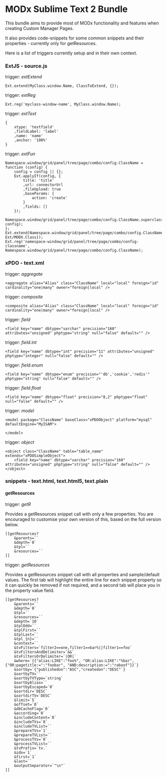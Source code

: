 # MODx Sublime Text 2 Bundle

This bundle aims to provide most of MODx functionality and features when creating Custom Manager Pages.

It also provides code-snippets for some common snippets and their properties - currently only for getResources.

Here is a list of triggers currently setup and in their own context.

### ExtJS - source.js

trigger: _extExtend_

	Ext.extend(MyClass.window.Name, ClassToExtend, {});

trigger: _extReg_

	Ext.reg('myclass-window-name', MyClass.window.Name);

trigger: _extText_

	{
		xtype: 'textfield'
		,fieldLabel: 'label'
		,name: 'name'
		,anchor: '100%'
	}

trigger: _extFun_

	Namespace.window/grid/panel/tree/page/combo/config.ClassName = function (config) {
		config = config || {};
		Ext.applyIf(config, {
			title: 'title'
			,url: connectorUrl
			,fileUpload: true
			,baseParams: {
				action: 'create'
			}
			,fields: []
		});
		Namespace.window/grid/panel/tree/page/combo/config.ClassName.superclass.constructor.call(this, config);
	};
	Ext.extend(Namespace.window/grid/panel/tree/page/combo/config.ClassName, Ext/MODX.Class});
	Ext.reg('namespace-window/grid/panel/tree/page/combo/config-classname', Namespace.window/grid/panel/tree/page/combo/config.ClassName);

### xPDO - text.xml

trigger: _aggregate_

	<aggregate alias="Alias" class="ClassName" local="local" foreign="id" cardinality="one|many" owner="foreign|local" />

trigger: _composite_

	<composite alias="Alias" class="ClassName" local="local" foreign="id" cardinality="one|many" owner="foreign|local" />

trigger: _field_

	<field key="name" dbtype="varchar" precision="160" attributes="unsigned" phptype="string" null="false" default="" />

trigger: _field.int_

	<field key="name" dbtype="int" precision="11" attributes="unsigned" phptype="integer" null="false" default="" />

trigger: _field.enum_

	<field key="name" dbtype="enum" precision="'db','cookie','redis'" phptype="string" null="false" default="" />

trigger: _field.float_

	<field key="name" dbtype="float" precision="8,2" phptype="float" null="false" default="" />

trigger: _model_

	<model package="ClassName" baseClass="xPDOObject" platform="mysql" defaultEngine="MyISAM">

	</model>

trigger: _object_

	<object class="ClassName" table="table_name" extends="xPDOSimpleObject">
		<field key="name" dbtype="varchar" precision="160" attributes="unsigned" phptype="string" null="false" default="" />
	</object>



### snippets - text.html, text.html5, text.plain

####  getResources

trigger: _getR_

Provides a getResources snippet call with only a few properties. You are encouraged to customise your own version of this, based on the full version below.

	[[getResources?
		&parents=``
		&depth=`0`
		&tpl=``
		&resources=``
	]]

trigger: _getResources_

Provides a getResources snippet call with all properties and sample/default values. The first tab will highlight the entire line for each snippet property so it can quickly be removed if not required, and a second tab will place you in the property value field.

	[[getResources?
		&parents=``
		&depth=`0`
		&tpl=``
		&resources=``
		&depth=`10`
		&tplOdd=``
		&tplFirst=``
		&tplLast=``
		&tpl_{n}=``
		&context=``
		&tvFilters=`filter2==one,filter1==bar%||filter1==foo`
		&tvFiltersAndDelimiter=`&&`
		&tvFiltersOrDelimiter=`|OR|`
		&where=`{{"alias:LIKE":"foo%", "OR:alias:LIKE":"%bar",{"OR:pagetitle:=":"foobar", "AND:description:=":"raboof"}}`}
		&sortby=`{"publishedon":"ASC","createdon":"DESC"`}
		&sortbyTV=``
		&sortbyTVType=`string`
		&sortbyAlias=``
		&sortbyEscaped=`0`
		&sortdir=`DESC`
		&sortdirTV=`DESC`
		&limit=`5`
		&offset=`0`
		&dbCacheFlag=`0`
		&according=`0`
		&includeContent=`0`
		&includeTVs=`0`
		&includeTVList=``
		&prepareTVs=`1`
		&prepareTVList=``
		&processTVs=`0`
		&processTVList=``
		&tvPrefix=`tv.`
		&idx=`1`
		&first=`1`
		&last=``
		&outputSeparator=`"\n"`
	]]









